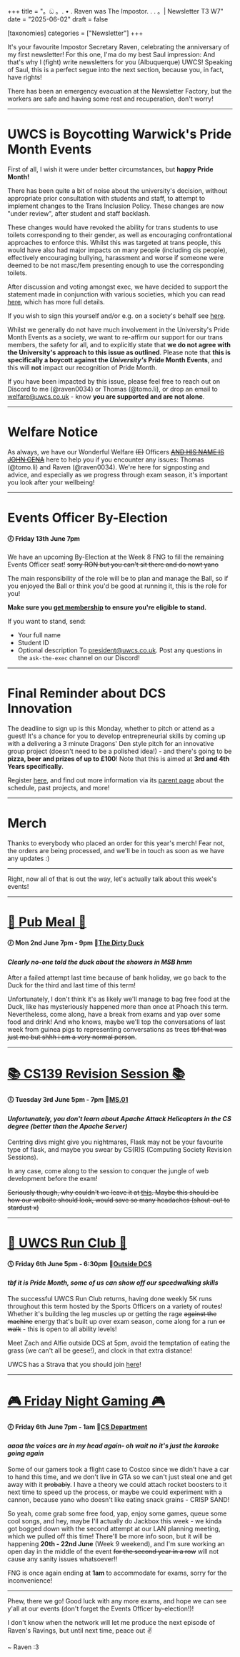 +++
title = "。ඞ 。. • . Raven was The Impostor. . . 。| Newsletter T3 W7"
date = "2025-06-02"
draft = false

[taxonomies]
categories = ["Newsletter"]
+++

It's your favourite Impostor Secretary Raven, celebrating the anniversary of my first newsletter! For this one, I'ma do my best Saul impression: And that's why I (fight) write newsletters for you (Albuquerque) UWCS! Speaking of Saul, this is a perfect segue into the next section, because you, in fact, have rights!

There has been an emergency evacuation at the Newsletter Factory, but the workers are safe and having some rest and recuperation, don't worry!

--------------------------------------------------------------------------

# UWCS is Boycotting Warwick's Pride Month Events

First of all, I wish it were under better circumstances, but **happy Pride Month!**

There has been quite a bit of noise about the university's decision, without appropriate prior consultation with students and staff, to attempt to implement changes to the Trans Inclusion Policy. These changes are now "under review", after student and staff backlash.

These changes would have revoked the ability for trans students to use toilets corresponding to their gender, as well as encouraging confrontational approaches to enforce this. Whilst this was targeted at trans people, this would have also had major impacts on many people (including cis people), effectively encouraging bullying, harassment and worse if someone were deemed to be not masc/fem presenting enough to use the corresponding toilets.

After discussion and voting amongst exec, we have decided to support the statement made in conjunction with various societies, which you can read [here](https://www.instagram.com/p/DJ6lTOOoQb3/?igsh=MXRmeWd3enl6OGJwYg==), which has more full details.

If you wish to sign this yourself and/or e.g. on a society's behalf see [here](https://docs.google.com/forms/d/e/1FAIpQLScdPTHOFmVub8eim5JQAvY2p407K0TYPQSvvjJ5ha3siICwGw/viewform).

Whilst we generally do not have much involvement in the University's Pride Month Events as a society, we want to re-affirm our support for our trans members, the safety for all, and to explicitly state that **we do not agree with the University's approach to this issue as outlined**. Please note that **this is specifically a boycott against the *University's* Pride Month Events**, and this will **not** impact our recognition of Pride Month.

If you have been impacted by this issue, please feel free to reach out on Discord to me (@raven0034) or Thomas (@tomo.li), or drop an email to [welfare@uwcs.co.uk](mailto:welfare@uwcs.co.uk) - know **you are supported and are not alone**.

--------------------------------------------------------------------------

# Welfare Notice

As always, we have our Wonderful Welfare ~~(E)~~ Officers ~~[AND HIS NAME IS JOHN CENA](https://www.youtube.com/watch?v=2D-ZO2rGcSA)~~ here to help you if you encounter any issues: Thomas (@tomo.li) and Raven (@raven0034). We're here for signposting and advice, and especially as we progress through exam season, it's important you look after your wellbeing!

--------------------------------------------------------------------------

# Events Officer By-Election
#### 🕖 Friday 13th June 7pm

We have an upcoming By-Election at the Week 8 FNG to fill the remaining Events Officer seat! ~~sorry RON but you can't sit there and do nowt yano~~

The main responsibility of the role will be to plan and manage the Ball, so if you enjoyed the Ball or think you'd be good at running it, this is the role for you!

**Make sure you [get membership](https://www.warwicksu.com/societies-sports/societies/computing/) to ensure you're eligible to stand.**

If you want to stand, send:
- Your full name
- Student ID
- Optional description
To [president@uwcs.co.uk](mailto:president@uwcs.co.uk). Post any questions in the `ask-the-exec` channel on our Discord!

--------------------------------------------------------------------------

# Final Reminder about DCS Innovation

The deadline to sign up is this Monday, whether to pitch or attend as a guest! It's a chance for you to develop entrepreneurial skills by coming up with a delivering a 3 minute Dragons' Den style pitch for an innovative group project (doesn't need to be a polished idea!) - and there's going to be **pizza, beer and prizes of __up to £100__**! Note that this is aimed at **3rd and 4th Years specifically**.

Register [here](https://warwick.ac.uk/fac/sci/dcs/teaching/innovation/registration/), and find out more information via its [parent page](https://warwick.ac.uk/fac/sci/dcs/teaching/innovation/) about the schedule, past projects, and more!

--------------------------------------------------------------------------

# Merch

Thanks to everybody who placed an order for this year's merch! Fear not, the orders are being processed, and we'll be in touch as soon as we have any updates :)

--------------------------------------------------------------------------

Right, now all of that is out the way, let's actually talk about this week's events!

--------------------------------------------------------------------------

# [🍔 Pub Meal 🍔](https://uwcs.co.uk/events/t3/repeat/pub-duck/)
#### 🕖 Mon 2nd June 7pm - 9pm  📍[The Dirty Duck](https://campus.warwick.ac.uk/search/623c889c421e6f5928c0d39a?projectId=warwick)
#### *Clearly no-one told the duck about the showers in MSB hmm*

After a failed attempt last time because of bank holiday, we go back to the Duck for the third and last time of this term!

Unfortunately, I don't think it's as likely we'll manage to bag free food at the Duck, like has mysteriously happened more than once at Phoach this term. Nevertheless, come along, have a break from exams and yap over some food and drink! And who knows, maybe we'll top the conversations of last week from guinea pigs to representing conversations as trees ~~tbf that was just me but shhh i am a very normal person~~.

--------------------------------------------------------------------------

# [ 📚 CS139 Revision Session 📚 ](https://uwcs.co.uk/events/t3/w7/cs139-revision-session/)
#### 🕕 Tuesday 3rd June 5pm - 7pm 📍[MS.01](https://campus.warwick.ac.uk/search/623c88f9421e6f5928c0e669?projectId=warwick)
#### *Unfortunately, you don't learn about Apache Attack Helicopters in the CS degree (better than the Apache Server)*

Centring divs might give you nightmares, Flask may not be your favourite type of flask, and maybe you swear by CS(R)S (Computing Society Revision Sessions).

In any case, come along to the session to conquer the jungle of web development before the exam!

~~Seriously though, why couldn't we leave it at [this](https://motherfuckingwebsite.com/). Maybe this should be how our website should look, would save so many headaches (shout-out to stardust x)~~

--------------------------------------------------------------------------

# [ 🏃 UWCS Run Club 🏃 ](https://uwcs.co.uk/events/t3/repeat/uwcs-run-club/)
#### 🕔 Friday 6th June 5pm - 6:30pm 📍[Outside DCS](https://campus.warwick.ac.uk/search/623c8858421e6f5928c0c78f?projectId=warwick)
#### *tbf it is Pride Month, some of us can show off our speedwalking skills*

The successful UWCS Run Club returns, having done weekly 5K runs throughout this term hosted by the Sports Officers on a variety of routes! Whether it's building the leg muscles up or getting the rage ~~against the machine~~ energy that's built up over exam season, come along for a run ~~or walk~~ - this is open to all ability levels!

Meet Zach and Alfie outside DCS at 5pm, avoid the temptation of eating the grass (we can't all be geese!), and clock in that extra distance!

UWCS has a Strava that you should join [here](https://www.strava.com/clubs/1426021)!

--------------------------------------------------------------------------

# [ 🎮 Friday Night Gaming 🎮 ](https://uwcs.co.uk/events/t3/repeat/fng/)
#### 🕖 Friday 6th June 7pm - 1am 📍[CS Department](https://campus.warwick.ac.uk/search/623c8858421e6f5928c0c78f)
#### *aaaa the voices are in my head again- oh wait no it's just the karaoke going again*

Some of our gamers took a flight case to Costco since we didn't have a car to hand this time, and we don't live in GTA so we can't just steal one and get away with it ~~probably~~. I have a theory we could attach rocket boosters to it next time to speed up the process, or maybe we could experiment with a cannon, because yano who doesn't like eating snack grains - CRISP SAND!

So yeah, come grab some free food, yap, enjoy some games, queue some cool songs, and hey, maybe I'll actually do Jackbox this week - we kinda got bogged down with the second attempt at our LAN planning meeting, which we pulled off this time! There'll be more info soon, but it will be happening **20th - 22nd June** (Week 9 weekend), and I'm sure working an open day in the middle of the event ~~for the second year in a row~~ will not cause any sanity issues whatsoever!!

FNG is once again ending at **1am** to accommodate for exams, sorry for the inconvenience!

--------------------------------------------------------------------------

Phew, there we go! Good luck with any more exams, and hope we can see y'all at our events (don't forget the Events Officer by-election!)!

I don't know when the network will let me produce the next episode of Raven's Ravings, but until next time, peace out ✌️

~ Raven :3